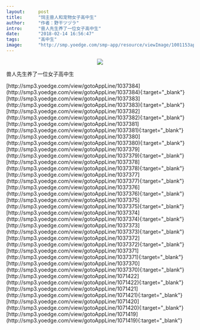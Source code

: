 ```yaml
---
layout:     post
title:      "饲主兽人和宠物女子高中生"
author:     "作者：野干ツヅラ"
intro:      "兽人先生养了一位女子高中生"
date:       "2018-02-14 16:56:47"
tags:       "高中生"
image:      "http://smp.yoedge.com/smp-app/resource/viewImage/1001153appline.png"
---
```

<div style="text-align: center">
<p><img src="http://smp.yoedge.com/smp-app/resource/viewImage/1001153appline.png"/></p>
</div>
<p class="post-meta">
<span>兽人先生养了一位女子高中生</span>
</p>
[http://smp3.yoedge.com/view/gotoAppLine/1037384](http://smp3.yoedge.com/view/gotoAppLine/1037384){:target="_blank"}
[http://smp3.yoedge.com/view/gotoAppLine/1037383](http://smp3.yoedge.com/view/gotoAppLine/1037383){:target="_blank"}
[http://smp3.yoedge.com/view/gotoAppLine/1037382](http://smp3.yoedge.com/view/gotoAppLine/1037382){:target="_blank"}
[http://smp3.yoedge.com/view/gotoAppLine/1037381](http://smp3.yoedge.com/view/gotoAppLine/1037381){:target="_blank"}
[http://smp3.yoedge.com/view/gotoAppLine/1037380](http://smp3.yoedge.com/view/gotoAppLine/1037380){:target="_blank"}
[http://smp3.yoedge.com/view/gotoAppLine/1037379](http://smp3.yoedge.com/view/gotoAppLine/1037379){:target="_blank"}
[http://smp3.yoedge.com/view/gotoAppLine/1037378](http://smp3.yoedge.com/view/gotoAppLine/1037378){:target="_blank"}
[http://smp3.yoedge.com/view/gotoAppLine/1037377](http://smp3.yoedge.com/view/gotoAppLine/1037377){:target="_blank"}
[http://smp3.yoedge.com/view/gotoAppLine/1037376](http://smp3.yoedge.com/view/gotoAppLine/1037376){:target="_blank"}
[http://smp3.yoedge.com/view/gotoAppLine/1037375](http://smp3.yoedge.com/view/gotoAppLine/1037375){:target="_blank"}
[http://smp3.yoedge.com/view/gotoAppLine/1037374](http://smp3.yoedge.com/view/gotoAppLine/1037374){:target="_blank"}
[http://smp3.yoedge.com/view/gotoAppLine/1037373](http://smp3.yoedge.com/view/gotoAppLine/1037373){:target="_blank"}
[http://smp3.yoedge.com/view/gotoAppLine/1037372](http://smp3.yoedge.com/view/gotoAppLine/1037372){:target="_blank"}
[http://smp3.yoedge.com/view/gotoAppLine/1037371](http://smp3.yoedge.com/view/gotoAppLine/1037371){:target="_blank"}
[http://smp3.yoedge.com/view/gotoAppLine/1037370](http://smp3.yoedge.com/view/gotoAppLine/1037370){:target="_blank"}
[http://smp3.yoedge.com/view/gotoAppLine/1071422](http://smp3.yoedge.com/view/gotoAppLine/1071422){:target="_blank"}
[http://smp3.yoedge.com/view/gotoAppLine/1071421](http://smp3.yoedge.com/view/gotoAppLine/1071421){:target="_blank"}
[http://smp3.yoedge.com/view/gotoAppLine/1071420](http://smp3.yoedge.com/view/gotoAppLine/1071420){:target="_blank"}
[http://smp3.yoedge.com/view/gotoAppLine/1071419](http://smp3.yoedge.com/view/gotoAppLine/1071419){:target="_blank"}


